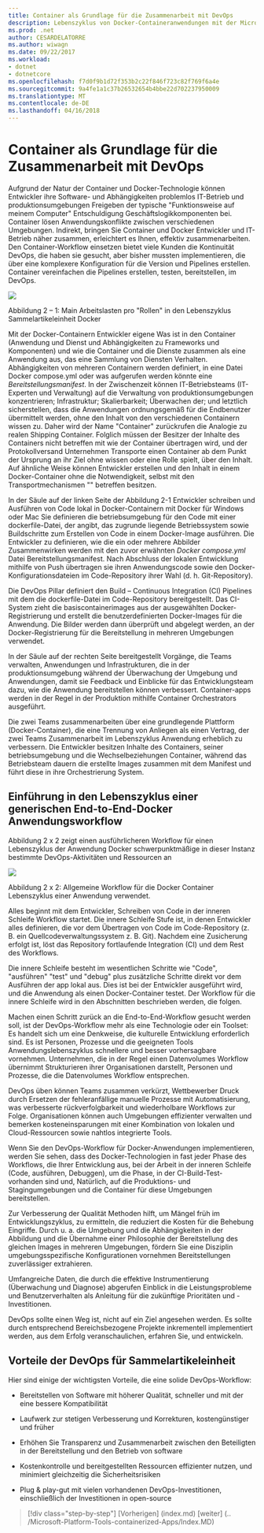 ```yaml
---
title: Container als Grundlage für die Zusammenarbeit mit DevOps
description: Lebenszyklus von Docker-Containeranwendungen mit der Microsoft-Plattform und Tools
ms.prod: .net
author: CESARDELATORRE
ms.author: wiwagn
ms.date: 09/22/2017
ms.workload:
- dotnet
- dotnetcore
ms.openlocfilehash: f7d0f9b1d72f353b2c22f846f723c82f769f6a4e
ms.sourcegitcommit: 9a4fe1a1c37b26532654b4bbe22d702237950009
ms.translationtype: MT
ms.contentlocale: de-DE
ms.lasthandoff: 04/16/2018
---
```

# <a name="containers-as-the-foundation-for-devops-collaboration"></a>Container als Grundlage für die Zusammenarbeit mit DevOps

Aufgrund der Natur der Container und Docker-Technologie können Entwickler ihre Software- und Abhängigkeiten problemlos IT-Betrieb und produktionsumgebungen Freigeben der typische "Funktionsweise auf meinem Computer" Entschuldigung Geschäftslogikkomponenten bei. Container lösen Anwendungskonflikte zwischen verschiedenen Umgebungen. Indirekt, bringen Sie Container und Docker Entwickler und IT-Betrieb näher zusammen, erleichtert es Ihnen, effektiv zusammenarbeiten. Den Container-Workflow einsetzen bietet viele Kunden die Kontinuität DevOps, die haben sie gesucht, aber bisher mussten implementieren, die über eine komplexere Konfiguration für die Version und Pipelines erstellen. Container vereinfachen die Pipelines erstellen, testen, bereitstellen, im DevOps.

![](./media/image1.png)

Abbildung 2 – 1: Main Arbeitslasten pro "Rollen" in den Lebenszyklus Sammelartikeleinheit Docker

Mit der Docker-Containern Entwickler eigene Was ist in den Container (Anwendung und Dienst und Abhängigkeiten zu Frameworks und Komponenten) und wie die Container und die Dienste zusammen als eine Anwendung aus, das eine Sammlung von Diensten Verhalten. Abhängigkeiten von mehreren Containern werden definiert, in eine Datei Docker compose.yml oder was aufgerufen werden könnte eine *Bereitstellungsmanifest*. In der Zwischenzeit können IT-Betriebsteams (IT-Experten und Verwaltung) auf die Verwaltung von produktionsumgebungen konzentrieren; Infrastruktur; Skalierbarkeit; Überwachen der; und letztlich sicherstellen, dass die Anwendungen ordnungsgemäß für die Endbenutzer übermittelt werden, ohne den Inhalt von den verschiedenen Containern wissen zu. Daher wird der Name "Container" zurückrufen die Analogie zu realen Shipping Container. Folglich müssen der Besitzer der Inhalte des Containers nicht betreffen mit wie der Container übertragen wird, und der Protokollversand Unternehmen Transporte einen Container ab dem Punkt der Ursprung an ihr Ziel ohne wissen oder eine Rolle spielt, über den Inhalt. Auf ähnliche Weise können Entwickler erstellen und den Inhalt in einem Docker-Container ohne die Notwendigkeit, selbst mit den Transportmechanismen "" betreffen besitzen.

In der Säule auf der linken Seite der Abbildung 2-1 Entwickler schreiben und Ausführen von Code lokal in Docker-Containern mit Docker für Windows oder Mac Sie definieren die betriebsumgebung für den Code mit einer dockerfile-Datei, der angibt, das zugrunde liegende Betriebssystem sowie Buildschritte zum Erstellen von Code in einem Docker-Image ausführen. Die Entwickler zu definieren, wie die ein oder mehrere Abbilder Zusammenwirken werden mit den zuvor erwähnten *Docker compose.yml* Datei Bereitstellungsmanifest. Nach Abschluss der lokalen Entwicklung mithilfe von Push übertragen sie ihren Anwendungscode sowie den Docker-Konfigurationsdateien im Code-Repository ihrer Wahl (d. h. Git-Repository).

Die DevOps Pillar definiert den Build – Continuous Integration (CI) Pipelines mit dem die dockerfile-Datei im Code-Repository bereitgestellt. Das CI-System zieht die basiscontainerimages aus der ausgewählten Docker-Registrierung und erstellt die benutzerdefinierten Docker-Images für die Anwendung. Die Bilder werden dann überprüft und abgelegt werden, an der Docker-Registrierung für die Bereitstellung in mehreren Umgebungen verwendet.

In der Säule auf der rechten Seite bereitgestellt Vorgänge, die Teams verwalten, Anwendungen und Infrastrukturen, die in der produktionsumgebung während der Überwachung der Umgebung und Anwendungen, damit sie Feedback und Einblicke für das Entwicklungsteam dazu, wie die Anwendung bereitstellen können verbessert. Container-apps werden in der Regel in der Produktion mithilfe Container Orchestrators ausgeführt.

Die zwei Teams zusammenarbeiten über eine grundlegende Plattform (Docker-Container), die eine Trennung von Anliegen als einen Vertrag, der zwei Teams Zusammenarbeit im Lebenszyklus Anwendung erheblich zu verbessern. Die Entwickler besitzen Inhalte des Containers, seiner betriebsumgebung und die Wechselbeziehungen Container, während das Betriebsteam dauern die erstellte Images zusammen mit dem Manifest und führt diese in ihre Orchestrierung System.

## <a name="introduction-to-a-generic-end-to-end-docker-application-life-cycle-workflow"></a>Einführung in den Lebenszyklus einer generischen End-to-End-Docker Anwendungsworkflow

Abbildung 2 x 2 zeigt einen ausführlicheren Workflow für einen Lebenszyklus der Anwendung Docker schwerpunktmäßige in dieser Instanz bestimmte DevOps-Aktivitäten und Ressourcen an

![](./media/image2.png)

Abbildung 2 x 2: Allgemeine Workflow für die Docker Container Lebenszyklus einer Anwendung verwendet.

Alles beginnt mit dem Entwickler, Schreiben von Code in der inneren Schleife Workflow startet. Die innere Schleife Stufe ist, in denen Entwickler alles definieren, die vor dem Übertragen von Code im Code-Repository (z. B. ein Quellcodeverwaltungssystem z. B. Git). Nachdem eine Zusicherung erfolgt ist, löst das Repository fortlaufende Integration (CI) und dem Rest des Workflows.

Die innere Schleife besteht im wesentlichen Schritte wie "Code", "ausführen" "test" und "debug" plus zusätzliche Schritte direkt vor dem Ausführen der app lokal aus. Dies ist bei der Entwickler ausgeführt wird, und die Anwendung als einen Docker-Container testet. Der Workflow für die innere Schleife wird in den Abschnitten beschrieben werden, die folgen.

Machen einen Schritt zurück an die End-to-End-Workflow gesucht werden soll, ist der DevOps-Workflow mehr als eine Technologie oder ein Toolset: Es handelt sich um eine Denkweise, die kulturelle Entwicklung erforderlich sind. Es ist Personen, Prozesse und die geeigneten Tools Anwendungslebenszyklus schnellere und besser vorhersagbare vornehmen. Unternehmen, die in der Regel einen Datenvolumes Workflow übernimmt Strukturieren ihrer Organisationen darstellt, Personen und Prozesse, die die Datenvolumes Workflow entsprechen.

DevOps üben können Teams zusammen verkürzt, Wettbewerber Druck durch Ersetzen der fehleranfällige manuelle Prozesse mit Automatisierung, was verbesserte rückverfolgbarkeit und wiederholbare Workflows zur Folge. Organisationen können auch Umgebungen effizienter verwalten und bemerken kosteneinsparungen mit einer Kombination von lokalen und Cloud-Ressourcen sowie nahtlos integrierte Tools.

Wenn Sie den DevOps-Workflow für Docker-Anwendungen implementieren, werden Sie sehen, dass des Docker-Technologien in fast jeder Phase des Workflows, die Ihrer Entwicklung aus, bei der Arbeit in der inneren Schleife (Code, ausführen, Debuggen), um die Phase, in der CI-Build-Test-vorhanden sind und, Natürlich, auf die Produktions- und Stagingumgebungen und die Container für diese Umgebungen bereitstellen.

Zur Verbesserung der Qualität Methoden hilft, um Mängel früh im Entwicklungszyklus, zu ermitteln, die reduziert die Kosten für die Behebung Eingriffe. Durch u. a. die Umgebung und die Abhängigkeiten in der Abbildung und die Übernahme einer Philosophie der Bereitstellung des gleichen Images in mehreren Umgebungen, fördern Sie eine Disziplin umgebungsspezifische Konfigurationen vornehmen Bereitstellungen zuverlässiger extrahieren.

Umfangreiche Daten, die durch die effektive Instrumentierung (Überwachung und Diagnose) abgerufen Einblick in die Leistungsprobleme und Benutzerverhalten als Anleitung für die zukünftige Prioritäten und -Investitionen.

DevOps sollte einen Weg ist, nicht auf ein Ziel angesehen werden. Es sollte durch entsprechend Bereichsbezogene Projekte inkrementell implementiert werden, aus dem Erfolg veranschaulichen, erfahren Sie, und entwickeln.

## <a name="benefits-of-devops-for-containerized-applications"></a>Vorteile der DevOps für Sammelartikeleinheit

Hier sind einige der wichtigsten Vorteile, die eine solide DevOps-Workflow:

-   Bereitstellen von Software mit höherer Qualität, schneller und mit der eine bessere Kompatibilität

-   Laufwerk zur stetigen Verbesserung und Korrekturen, kostengünstiger und früher

-   Erhöhen Sie Transparenz und Zusammenarbeit zwischen den Beteiligten in der Bereitstellung und den Betrieb von software

-   Kostenkontrolle und bereitgestellten Ressourcen effizienter nutzen, und minimiert gleichzeitig die Sicherheitsrisiken

-   Plug & play-gut mit vielen vorhandenen DevOps-Investitionen, einschließlich der Investitionen in open-source

>[!div class="step-by-step"]
[Vorherigen] (index.md) [weiter] (.. /Microsoft-Platform-Tools-containerized-Apps/Index.MD)
